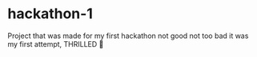 # hackathon-1
Project that was made for my first hackathon not good not too bad it was my first attempt,  THRILLED 🤩
